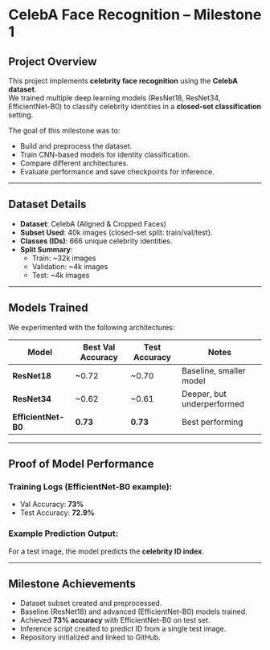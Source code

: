# CelebA Face Recognition – Milestone 1

## Project Overview  
This project implements **celebrity face recognition** using the **CelebA dataset**.  
We trained multiple deep learning models (ResNet18, ResNet34, EfficientNet-B0) to classify celebrity identities in a **closed-set classification** setting.  

The goal of this milestone was to:
- Build and preprocess the dataset.
- Train CNN-based models for identity classification.
- Compare different architectures.
- Evaluate performance and save checkpoints for inference.

---

## Dataset Details  
- **Dataset**: CelebA (Aligned & Cropped Faces)  
- **Subset Used**: 40k images (closed-set split: train/val/test).  
- **Classes (IDs)**: 666 unique celebrity identities.  
- **Split Summary**:  
  - Train: ~32k images  
  - Validation: ~4k images  
  - Test: ~4k images  

---

## Models Trained  
We experimented with the following architectures:

| Model             | Best Val Accuracy | Test Accuracy | Notes |
|-------------------|------------------|---------------|-------|
| **ResNet18**      | ~0.72            | ~0.70         | Baseline, smaller model |
| **ResNet34**      | ~0.62            | ~0.61         | Deeper, but underperformed |
| **EfficientNet-B0** | **0.73**        | **0.73**      | Best performing |

---

## Proof of Model Performance  
### Training Logs (EfficientNet-B0 example):  
- Val Accuracy: **73%**  
- Test Accuracy: **72.9%**  

### Example Prediction Output:  
For a test image, the model predicts the **celebrity ID index**.

---

## Milestone Achievements  
- Dataset subset created and preprocessed.  
- Baseline (ResNet18) and advanced (EfficientNet-B0) models trained.  
- Achieved **73% accuracy** with EfficientNet-B0 on test set.  
- Inference script created to predict ID from a single test image.  
- Repository initialized and linked to GitHub.  


